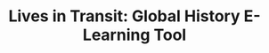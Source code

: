 ---
slug: https://www.hist.uzh.ch/de/fachbereiche/neuzeit/lehrstuehle/dusinberre/forschung/projekte/Lives-in-Transit/Sub-project-A1.html
title: 'Lives in Transit: Global History E-Learning Tool'
imgSrc: '/images/lives_in_transit.png'
tags: ['UZH HIST', 'Serious Game', 'Global History']
external: false
---